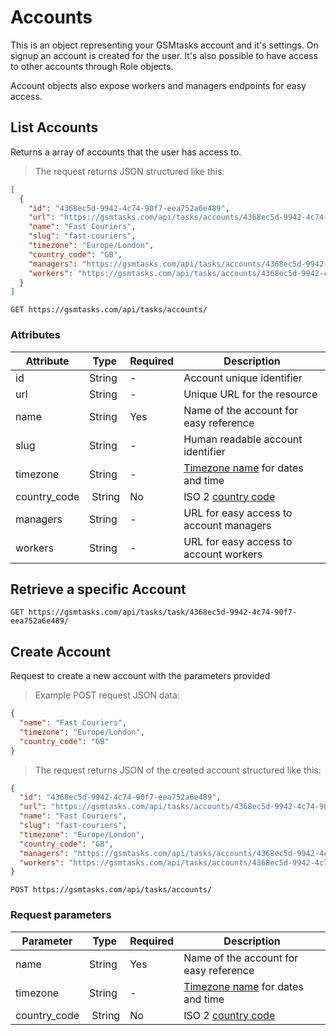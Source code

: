 # Accounts

This is an object representing your GSMtasks account and it's settings. On signup an account is created for the user. It's also possible to have access to other accounts through Role objects.

<aside class="notice">
Account objects also expose workers and managers endpoints for easy access.
</aside>

## List Accounts

Returns a array of accounts that the user has access to.

> The request returns JSON structured like this:

```json
[
  {
    "id": "4368ec5d-9942-4c74-90f7-eea752a6e489",
    "url": "https://gsmtasks.com/api/tasks/accounts/4368ec5d-9942-4c74-90f7-eea752a6e489/",
    "name": "Fast Couriers",
    "slug": "fast-couriers",
    "timezone": "Europe/London",
    "country_code": "GB",
    "managers": "https://gsmtasks.com/api/tasks/accounts/4368ec5d-9942-4c74-90f7-eea752a6e489/managers/",
    "workers": "https://gsmtasks.com/api/tasks/accounts/4368ec5d-9942-4c74-90f7-eea752a6e489/workers/"
  }
]
```

`GET https://gsmtasks.com/api/tasks/accounts/`

### Attributes

Attribute     | Type   | Required | Description
------------  | ------ | -------  | -----------
id            | String | -        | Account unique identifier
url           | String | -        | Unique URL for the resource
name          | String | Yes      | Name of the account for easy reference
slug          | String | -        | Human readable account identifier
timezone      | String | -        | [Timezone name](https://en.wikipedia.org/wiki/List_of_tz_database_time_zones) for dates and time
country_code  | String | No       | ISO 2 [country code](https://en.wikipedia.org/wiki/ISO_3166-1_alpha-2)
managers      | String | -        | URL for easy access to account managers
workers       | String | -        | URL for easy access to account workers

## Retrieve a specific Account

`GET https://gsmtasks.com/api/tasks/task/4368ec5d-9942-4c74-90f7-eea752a6e489/`

## Create Account

Request to create a new account with the parameters provided

> Example POST request JSON data:

```json
{
  "name": "Fast Couriers",
  "timezone": "Europe/London",
  "country_code": "GB"
}
```

> The request returns JSON of the created account structured like this:

```json
{
  "id": "4368ec5d-9942-4c74-90f7-eea752a6e489",
  "url": "https://gsmtasks.com/api/tasks/accounts/4368ec5d-9942-4c74-90f7-eea752a6e489/",
  "name": "Fast Couriers",
  "slug": "fast-couriers",
  "timezone": "Europe/London",
  "country_code": "GB",
  "managers": "https://gsmtasks.com/api/tasks/accounts/4368ec5d-9942-4c74-90f7-eea752a6e489/managers/",
  "workers": "https://gsmtasks.com/api/tasks/accounts/4368ec5d-9942-4c74-90f7-eea752a6e489/workers/"
}
```

`POST https://gsmtasks.com/api/tasks/accounts/`

### Request parameters

Parameter     | Type   | Required | Description
------------  | ------ | -------  | -----------
name          | String | Yes      | Name of the account for easy reference
timezone      | String | -        | [Timezone name](https://en.wikipedia.org/wiki/List_of_tz_database_time_zones) for dates and time
country_code  | String | No       | ISO 2 [country code](https://en.wikipedia.org/wiki/ISO_3166-1_alpha-2)

